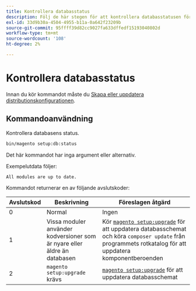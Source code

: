 ```yaml
---
title: Kontrollera databasstatus
description: Följ de här stegen för att kontrollera databasstatusen för Adobe Commerce eller Magento Open Source.
exl-id: 33d9b30a-4504-4955-b11a-0a642f23209b
source-git-commit: 95ffff39d82cc9027fa633dffedf15193040802d
workflow-type: tm+mt
source-wordcount: '108'
ht-degree: 2%

---
```


# Kontrollera databasstatus

Innan du kör kommandot måste du [Skapa eller uppdatera distributionskonfigurationen](deployment.md).

## Kommandoanvändning

Kontrollera databasens status.

```bash
bin/magento setup:db:status
```

Det här kommandot har inga argument eller alternativ.

Exempelutdata följer:

```terminal
All modules are up to date.
```

Kommandot returnerar en av följande avslutskoder:

| Avslutskod | Beskrivning | Föreslagen åtgärd |
|--------------|--------------|---------------|
| 0 | Normal | Ingen |
| 1 | Vissa moduler använder kodversioner som är nyare eller äldre än databasen | Kör [`magento setup:upgrade`](database-upgrade.md) för att uppdatera databasschemat och köra `composer update` från programmets rotkatalog för att uppdatera komponentberoenden |
| 2 | `magento setup:upgrade` krävs | [`magento setup:upgrade`](database-upgrade.md) för att uppdatera databasschemat |
